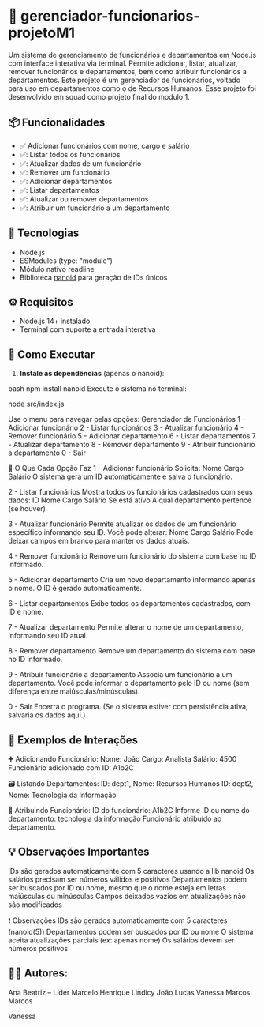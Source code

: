 # 👥 gerenciador-funcionarios-projetoM1
Um sistema de gerenciamento de funcionários e departamentos em Node.js com interface interativa via terminal. Permite adicionar, listar, atualizar, remover funcionários e departamentos, bem como atribuir funcionários a departamentos.
Este projeto é um gerenciador de funcionarios, voltado para uso em departamentos como o de Recursos Humanos. Esse projeto foi desenvolvido em squad como projeto final do modulo 1.


## 📦 Funcionalidades

- ✅ Adicionar funcionários com nome, cargo e salário
- ✅: Listar todos os funcionários
- ✅: Atualizar dados de um funcionário
- ✅: Remover um funcionário
- ✅: Adicionar departamentos
- ✅: Listar departamentos
- ✅: Atualizar ou remover departamentos
- ✅: Atribuir um funcionário a um departamento

## 🧰 Tecnologias
- Node.js
- ESModules (type: "module")
- Módulo nativo readline
- Biblioteca [nanoid](https://www.npmjs.com/package/nanoid) para geração de IDs únicos

## ⚙️ Requisitos
- Node.js 14+ instalado
- Terminal com suporte a entrada interativa
  
## 🚀 Como Executar
1. **Instale as dependências** (apenas o nanoid):
   
bash
npm install nanoid
Execute o sistema no terminal:

node src/index.js

Use o menu para navegar pelas opções:
Gerenciador de Funcionários
1 - Adicionar funcionário
2 - Listar funcionários
3 - Atualizar funcionário
4 - Remover funcionário
5 - Adicionar departamento
6 - Listar departamentos
7 - Atualizar departamento
8 - Remover departamento
9 - Atribuir funcionário a departamento
0 - Sair

📌 O Que Cada Opção Faz
1 - Adicionar funcionário
Solicita:
Nome
Cargo
Salário
O sistema gera um ID automaticamente e salva o funcionário.

2 - Listar funcionários
Mostra todos os funcionários cadastrados com seus dados:
ID
Nome
Cargo
Salário
Se está ativo
A qual departamento pertence (se houver)

3 - Atualizar funcionário
Permite atualizar os dados de um funcionário específico informando seu ID.
Você pode alterar:
Nome
Cargo
Salário
Pode deixar campos em branco para manter os dados atuais.

4 - Remover funcionário
Remove um funcionário do sistema com base no ID informado.

5 - Adicionar departamento
Cria um novo departamento informando apenas o nome. O ID é gerado automaticamente.

6 - Listar departamentos
Exibe todos os departamentos cadastrados, com ID e nome.

7 - Atualizar departamento
Permite alterar o nome de um departamento, informando seu ID atual.

8 - Remover departamento
Remove um departamento do sistema com base no ID informado.

9 - Atribuir funcionário a departamento
Associa um funcionário a um departamento.
Você pode informar o departamento pelo ID ou nome (sem diferença entre maiúsculas/minúsculas).

0 - Sair
Encerra o programa. (Se o sistema estiver com persistência ativa, salvaria os dados aqui.)

## 📌 Exemplos de Interações
➕ Adicionando Funcionário:
Nome: João
Cargo: Analista
Salário: 4500
Funcionário adicionado com ID: A1b2C

🗃 Listando Departamentos:
ID: dept1, Nome: Recursos Humanos
ID: dept2, Nome: Tecnologia da Informação

🔄 Atribuindo Funcionário:
ID do funcionário: A1b2C
Informe ID ou nome do departamento: tecnologia da informação
Funcionário atribuído ao departamento.

## 💡 Observações Importantes
IDs são gerados automaticamente com 5 caracteres usando a lib nanoid
Os salários precisam ser números válidos e positivos
Departamentos podem ser buscados por ID ou nome, mesmo que o nome esteja em letras maiúsculas ou minúsculas
Campos deixados vazios em atualizações não são modificados

❗ Observações
IDs são gerados automaticamente com 5 caracteres (nanoid(5))
Departamentos podem ser buscados por ID ou nome
O sistema aceita atualizações parciais (ex: apenas nome)
Os salários devem ser números positivos


## 👩‍💼 Autores:
Ana Beatriz – Líder
Marcelo Henrique
Lindicy
João Lucas
Vanessa
Marcos
Marcos

Vanessa

